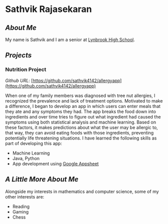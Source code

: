 # Sathvik Rajasekaran
## _About Me_
My name is Sathvik and I am a senior at [Lynbrook High School](https://lhs.fuhsd.org).

## _Projects_
### Nutrition Project
*Github URL*: [https://github.com/sathvik4142/allergyapp](https://github.com/sathvik4142/allergyapp)

When one of my family members was diagnosed with tree nut allergies, I recognized the prevalence and lack of treatment options. Motivated to make a difference, I began to develop an app in which users can enter meals that they ate and any symptoms they had. The app breaks the food down into ingredients and over time tries to figure out what ingredient had caused the symptoms using both statistical analysis and machine learning. Based on these factors, it makes predictions about what the user may be allergic to, that way, they can avoid eating foods with those ingredients, preventing potentially life threatening situations. I have learned the following skills as part of developing this app:
- Machine Learning 
- Java, Python
- App development using [Google Appsheet](https://appsheet.com)

## _A Little More About Me_
Alongside my interests in mathematics and computer science, some of my other interests are:
- Reading
- Gaming
- Chess
